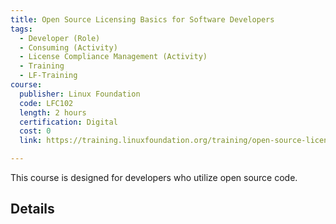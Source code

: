```yaml
---
title: Open Source Licensing Basics for Software Developers
tags: 
  - Developer (Role)
  - Consuming (Activity)
  - License Compliance Management (Activity)
  - Training
  - LF-Training
course:
  publisher: Linux Foundation
  code: LFC102
  length: 2 hours
  certification: Digital
  cost: 0
  link: https://training.linuxfoundation.org/training/open-source-licensing-basics-for-software-developers/

---
```


This course is designed for developers who utilize open source code.

## Details

<CourseDetails course={frontMatter.course}/>
